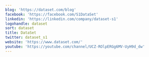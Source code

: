 ```yaml
---
blog: 'https://dataset.com/blog'
facebook: 'https://facebook.com/S1DataSet'
linkedin: 'https://linkedin.com/company/dataset-s1'
logohandle: dataset
sort: dataset
title: DataSet
twitter: dataset_s1
website: 'https://www.dataset.com/'
youtube: 'https://youtube.com/channel/UCZ-ROlpERGg6MV-UyH9d_dw'
---
```

